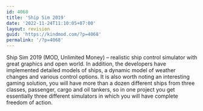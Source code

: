 ```yaml
---
id: 4068
title: 'Ship Sim 2019'
date: '2022-11-24T11:10:05+07:00'
layout: revision
guid: 'https://kindmod.com/?p=4068'
permalink: '/?p=4068'
---
```


Ship Sim 2019 (MOD, Unlimited Money) – realistic ship control simulator with great graphics and open world. In addition, the developers have implemented detailed models of ships, a dynamic model of weather changes and various control options. It is also worth noting an interesting gaming solution, you will have more than a dozen different ships from three classes, passenger, cargo and oil tankers, so in one project you get essentially three different simulators in which you will have complete freedom of action.